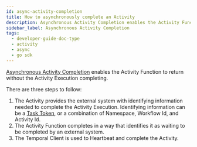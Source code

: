 ```yaml
---
id: async-activity-completion
title: How to asynchronously complete an Activity
description: Asynchronous Activity Completion enables the Activity Function to return without the Activity Execution completing.
sidebar_label: Asynchronous Activity Completion
tags:
  - developer-guide-doc-type
  - activity
  - async
  - go sdk
---
```


[Asynchronous Activity Completion](/concepts/what-is-asynchronous-activity-completion) enables the Activity Function to return without the Activity Execution completing.

There are three steps to follow:

1. The Activity provides the external system with identifying information needed to complete the Activity Execution.
   Identifying information can be a [Task Token](/concepts/what-is-a-task-token), or a combination of Namespace, Workflow Id, and Activity Id.
2. The Activity Function completes in a way that identifies it as waiting to be completed by an external system.
3. The Temporal Client is used to Heartbeat and complete the Activity.
